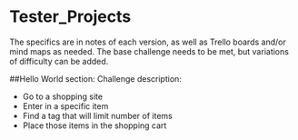 # Tester_Projects

The specifics are in notes of each version, as well as Trello boards and/or mind maps as needed. 
The base challenge needs to be met, but variations of difficulty can be added.

##Hello World section:
Challenge description:

- Go to a shopping site 
- Enter in a specific item 
- Find a tag that will limit number of items
- Place those items in the shopping cart

